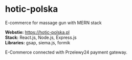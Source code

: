 # hotic-polska

E-commerce for massage gun with MERN stack

<b>Webstie:</b> https://hotic-polska.pl</br>
<b>Stack:</b> React.js, Node.js, Express.js<br/>
<b>Libraries:</b> gsap, siema.js, formik<br/>

E-Commerce connected with Przelewy24 payment gateway.
